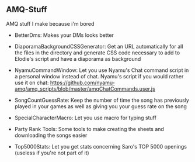 ## AMQ-Stuff
AMQ stuff I make because i'm bored


- BetterDms:
Makes your DMs looks better

- DiaporamaBackgroundCSSGenerator:
Get an URL automatically for all the files in the directory and generate CSS code necessary to add to Elodie's script and have a diaporama as background


- NyamuCommandWindow:
Let you use Nyamu's Chat command script in a personal window instead of chat.
Nyamu's script if you would rather use it on chat: https://github.com/nyamu-amq/amq_scripts/blob/master/amqChatCommands.user.js

- SongCountGuessRate:
Keep the number of time the song has previously played in your games as well as giving you your guess rate on the song

- SpecialCharacterMacro:
Let you use macro for typing stuff

- Party Rank Tools:
Some tools to make creating the sheets and downloading the songs easier

- Top5000Stats:
Let you get stats concerning Saro's TOP 5000 openings (useless if you're not part of it)

